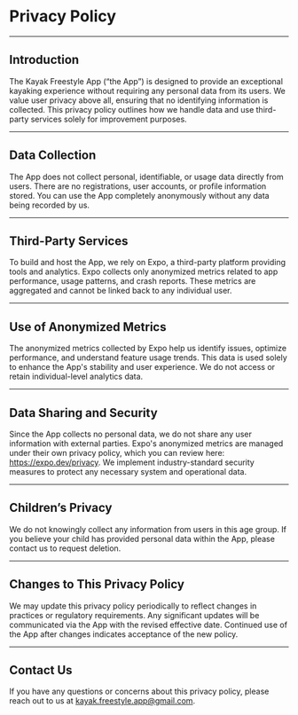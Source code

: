 # Privacy Policy

---

## Introduction

The Kayak Freestyle App (“the App”) is designed to provide an exceptional kayaking experience without requiring any personal data from its users. We value user privacy above all, ensuring that no identifying information is collected. This privacy policy outlines how we handle data and use third-party services solely for improvement purposes.

---

## Data Collection

The App does not collect personal, identifiable, or usage data directly from users. There are no registrations, user accounts, or profile information stored. You can use the App completely anonymously without any data being recorded by us.

---

## Third-Party Services

To build and host the App, we rely on Expo, a third-party platform providing tools and analytics. Expo collects only anonymized metrics related to app performance, usage patterns, and crash reports. These metrics are aggregated and cannot be linked back to any individual user.

---

## Use of Anonymized Metrics

The anonymized metrics collected by Expo help us identify issues, optimize performance, and understand feature usage trends. This data is used solely to enhance the App's stability and user experience. We do not access or retain individual-level analytics data.

---

## Data Sharing and Security

Since the App collects no personal data, we do not share any user information with external parties. Expo's anonymized metrics are managed under their own privacy policy, which you can review here: https://expo.dev/privacy. We implement industry-standard security measures to protect any necessary system and operational data.

---

## Children’s Privacy
We do not knowingly collect any information from users in this age group. If you believe your child has provided personal data within the App, please contact us to request deletion.

---

## Changes to This Privacy Policy

We may update this privacy policy periodically to reflect changes in practices or regulatory requirements. Any significant updates will be communicated via the App with the revised effective date. Continued use of the App after changes indicates acceptance of the new policy.

---

## Contact Us

If you have any questions or concerns about this privacy policy, please reach out to us at kayak.freestyle.app@gmail.com.
